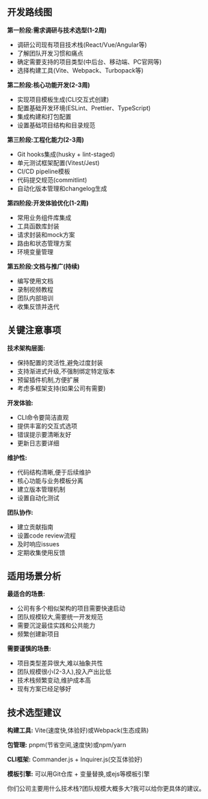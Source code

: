## 开发路线图

**第一阶段:需求调研与技术选型(1-2周)**
- 调研公司现有项目技术栈(React/Vue/Angular等)
- 了解团队开发习惯和痛点
- 确定需要支持的项目类型(中后台、移动端、PC官网等)
- 选择构建工具(Vite、Webpack、Turbopack等)

**第二阶段:核心功能开发(2-3周)**
- 实现项目模板生成(CLI交互式创建)
- 配置基础开发环境(ESLint、Prettier、TypeScript)
- 集成构建和打包配置
- 设置基础项目结构和目录规范

**第三阶段:工程化能力(2-3周)**
- Git hooks集成(husky + lint-staged)
- 单元测试框架配置(Vitest/Jest)
- CI/CD pipeline模板
- 代码提交规范(commitlint)
- 自动化版本管理和changelog生成

**第四阶段:开发体验优化(1-2周)**
- 常用业务组件库集成
- 工具函数库封装
- 请求封装和mock方案
- 路由和状态管理方案
- 环境变量管理

**第五阶段:文档与推广(持续)**
- 编写使用文档
- 录制视频教程
- 团队内部培训
- 收集反馈并迭代

## 关键注意事项

**技术架构层面:**
- 保持配置的灵活性,避免过度封装
- 支持渐进式升级,不强制绑定特定版本
- 预留插件机制,方便扩展
- 考虑多框架支持(如果公司有需要)

**开发体验:**
- CLI命令要简洁直观
- 提供丰富的交互式选项
- 错误提示要清晰友好
- 更新日志要详细

**维护性:**
- 代码结构清晰,便于后续维护
- 核心功能与业务模板分离
- 建立版本管理机制
- 设置自动化测试

**团队协作:**
- 建立贡献指南
- 设置code review流程
- 及时响应issues
- 定期收集使用反馈

## 适用场景分析

**最适合的场景:**
- 公司有多个相似架构的项目需要快速启动
- 团队规模较大,需要统一开发规范
- 需要沉淀最佳实践和公共能力
- 频繁创建新项目

**需要谨慎的场景:**
- 项目类型差异很大,难以抽象共性
- 团队规模很小(2-3人),投入产出比低
- 技术栈频繁变动,维护成本高
- 现有方案已经足够好

## 技术选型建议

**构建工具:** Vite(速度快,体验好)或Webpack(生态成熟)

**包管理:** pnpm(节省空间,速度快)或npm/yarn

**CLI框架:** Commander.js + Inquirer.js(交互体验好)

**模板引擎:** 可以用Git仓库 + 变量替换,或ejs等模板引擎

你们公司主要用什么技术栈?团队规模大概多大?我可以给你更具体的建议。